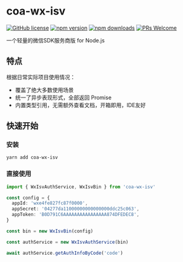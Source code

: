 # coa-wx-isv

[![GitHub license](https://img.shields.io/badge/license-MIT-green.svg?style=flat-square)](LICENSE)
[![npm version](https://img.shields.io/npm/v/coa-wx-isv.svg?style=flat-square)](https://www.npmjs.org/package/coa-wx-isv)
[![npm downloads](https://img.shields.io/npm/dm/coa-wx-isv.svg?style=flat-square)](http://npm-stat.com/charts.html?package=coa-wx-isv)
[![PRs Welcome](https://img.shields.io/badge/PRs-welcome-brightgreen.svg?style=flat-square)](https://github.com/coajs/coa-wx-isv/pulls)

一个轻量的微信SDK服务商版 for Node.js

## 特点

根据日常实际项目使用情况：

- 覆盖了绝大多数使用场景
- 统一了异步表现形式，全部返回 Promise
- 内置类型引用，无需额外查看文档，开箱即用，IDE友好

## 快速开始

### 安装

```shell
yarn add coa-wx-isv
```

### 直接使用

```typescript
import { WxIsvAuthService, WxIsvBin } from 'coa-wx-isv'

const config = {
  appId: 'wxe4fe827fc87f0000',
  appSecret: '04277da11000000000000000ddc25c063',
  appToken: 'B0D791C6AAAAAAAAAAAAAAAA874DFEDEC8',
}

const bin = new WxIsvBin(config)

const authService = new WxIsvAuthService(bin)

await authService.getAuthInfoByCode('code')
```